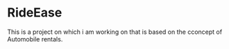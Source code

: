 # RideEase
This is a project on which i am working on that is based on the cconcept of Automobile rentals.
